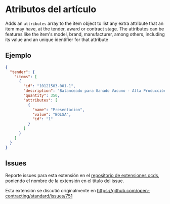 # Atributos del artículo

Adds an `attributes` array to the item object to list any
extra attribute that an item may have, at the tender, award or
contract stage.
The attributes can be features like the item's model, brand, manufacturer, among others, including its value and an
unique identifier for that attribute

## Ejemplo

```json
{
  "tender": {
    "items": [
      {
        "id": "10121503-001-1",
        "description": "Balanceado para Ganado Vacuno - Alta Producción en bolsas de 25 k",
        "quantity": 350,
        "attributes": [
          {
            "name": "Presentacion",
            "value": "BOLSA",
            "id": "1"
          }
        ]
      }
    ]
  }
}
```

## Issues

Reporte issues para esta extensión en el [repositorio de extensiones ocds](https://github.com/open-contracting/ocds-extensions/issues), poniendo el nombre de la extensión en el título del issue.

Esta extensión se discutió originalmente en <https://github.com/open-contracting/standard/issues/751>
